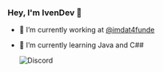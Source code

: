 ### Hey, I'm IvenDev 👋

- 🔭 I’m currently working at [@imdat4funde](https://github.com/imdat4funde)
- 🌱 I’m currently learning Java and C##

  ![Discord](https://img.shields.io/discord/910580472025845762?color=blue&label=discord&logo=discord&logoColor=white&style=for-the-badge)



